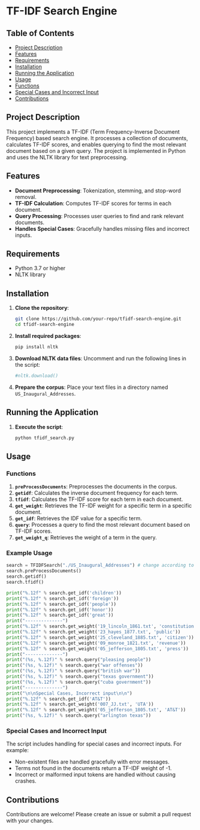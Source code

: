 # TF-IDF Search Engine

## Table of Contents

- [Project Description](#project-description)
- [Features](#features)
- [Requirements](#requirements)
- [Installation](#installation)
- [Running the Application](#running-the-application)
- [Usage](#usage)
- [Functions](#functions)
- [Special Cases and Incorrect Input](#special-cases-and-incorrect-input)
- [Contributions](#contributions)

## Project Description

This project implements a TF-IDF (Term Frequency-Inverse Document Frequency) based search engine. It processes a collection of documents, calculates TF-IDF scores, and enables querying to find the most relevant document based on a given query. The project is implemented in Python and uses the NLTK library for text preprocessing.

## Features

- **Document Preprocessing**: Tokenization, stemming, and stop-word removal.
- **TF-IDF Calculation**: Computes TF-IDF scores for terms in each document.
- **Query Processing**: Processes user queries to find and rank relevant documents.
- **Handles Special Cases**: Gracefully handles missing files and incorrect inputs.

## Requirements

- Python 3.7 or higher
- NLTK library

## Installation

1. **Clone the repository**:
   ```sh
   git clone https://github.com/your-repo/tfidf-search-engine.git
   cd tfidf-search-engine
   ```

2. **Install required packages**:
   ```sh
   pip install nltk
   ```

3. **Download NLTK data files**:
   Uncomment and run the following lines in the script:
   ```python
   #nltk.download()
   ```

4. **Prepare the corpus**:
   Place your text files in a directory named `US_Inaugural_Addresses`.

## Running the Application

1. **Execute the script**:
   ```sh
   python tfidf_search.py
   ```

## Usage

### Functions

1. **`preProcessDocuments`**: Preprocesses the documents in the corpus.
2. **`getidf`**: Calculates the inverse document frequency for each term.
3. **`tfidf`**: Calculates the TF-IDF score for each term in each document.
4. **`get_weight`**: Retrieves the TF-IDF weight for a specific term in a specific document.
5. **`get_idf`**: Retrieves the IDF value for a specific term.
6. **`query`**: Processes a query to find the most relevant document based on TF-IDF scores.
7. **`get_weight_q`**: Retrieves the weight of a term in the query.

### Example Usage

```python
search = TFIDFSearch("./US_Inaugural_Addresses") # change according to your folder
search.preProcessDocuments()
search.getidf()
search.tfidf()

print("%.12f" % search.get_idf('children'))
print("%.12f" % search.get_idf('foreign'))
print("%.12f" % search.get_idf('people'))
print("%.12f" % search.get_idf('honor'))
print("%.12f" % search.get_idf('great'))
print("--------------")
print("%.12f" % search.get_weight('19_lincoln_1861.txt', 'constitution'))
print("%.12f" % search.get_weight('23_hayes_1877.txt', 'public'))
print("%.12f" % search.get_weight('25_cleveland_1885.txt', 'citizen'))
print("%.12f" % search.get_weight('09_monroe_1821.txt', 'revenue'))
print("%.12f" % search.get_weight('05_jefferson_1805.txt', 'press'))
print("--------------")
print("(%s, %.12f)" % search.query("pleasing people"))
print("(%s, %.12f)" % search.query("war offenses"))
print("(%s, %.12f)" % search.query("british war"))
print("(%s, %.12f)" % search.query("texas government"))
print("(%s, %.12f)" % search.query("cuba government"))
print("--------------")
print("\n\nSpecial Cases, Incorrect input\n\n")
print("%.12f" % search.get_idf('AT&T'))
print("%.12f" % search.get_weight('007_JJ.txt', 'UTA'))
print("%.12f" % search.get_weight('05_jefferson_1805.txt', 'AT&T'))
print("(%s, %.12f)" % search.query("arlington texas"))
```

### Special Cases and Incorrect Input

The script includes handling for special cases and incorrect inputs. For example:
- Non-existent files are handled gracefully with error messages.
- Terms not found in the documents return a TF-IDF weight of -1.
- Incorrect or malformed input tokens are handled without causing crashes.

## Contributions

Contributions are welcome! Please create an issue or submit a pull request with your changes.
